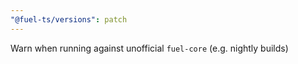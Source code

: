 ```yaml
---
"@fuel-ts/versions": patch
---
```


Warn when running against unofficial `fuel-core` (e.g. nightly builds)
